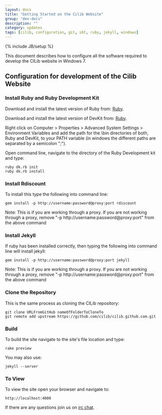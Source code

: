 ```yaml
---
layout: docs
title: "Getting Started on the Cilib Website"
group: "dev-docs"
description: ""
category: updates
tags: [cilib, configuration, git, sbt, ruby, jekyll, windows]
---
```

{% include JB/setup %}

This document describes how to configure all the software required to develop the 
CILib website in Windows 7.

## Configuration for development of the Cilib Website

### Install Ruby and Ruby Development Kit
Download and install the latest version of Ruby from: [Ruby](http://rubyinstaller.org/downloads/).

Download and install the latest version of DevKit from: [Ruby](http://rubyinstaller.org/downloads/).

Right click on Computer > Properties > Advanced System Settings > Environment Variables and
add the path for the \bin directories of both, Ruby and DevKit, to your PATH variable (in windows
the different paths are separated by a semicolon ";").

Open command line, navigate to the directory of the Ruby Development kit and type:

    ruby dk.rb init
    ruby dk.rb install


### Install Rdiscount
To install this type the following into command line:

    gem install -p http://username:password@proxy:port rdiscount

Note: This is if you are working through a proxy. If you are not working through a proxy, remove "-p http://username:password@proxy:port" from the above command

### Install Jekyll
If ruby has been installed correctly, then typing the following into command line will install jekyll:

    gem install -p http://username:password@proxy:port jekyll

Note: This is if you are working through a proxy. If you are not working through a proxy, remove "-p http://username:password@proxy:port" from the above command

### Clone the Repository
This is the same process as cloning the CILib repository:

    git clone URLFromGitHub nameOfFolderToCloneTo
    git remote add upstream https://github.com/cilib/cilib.github.com.git

### Build
To build the site navigate to the site's file location and type:

    rake preview

You may also use:

    jekyll --server

### To View
To view the site open your browser and navigate to:

    http://localhost:4000

If there are any questions join us on [irc chat](http://webchat.freenode.net/?channels=cilib).
